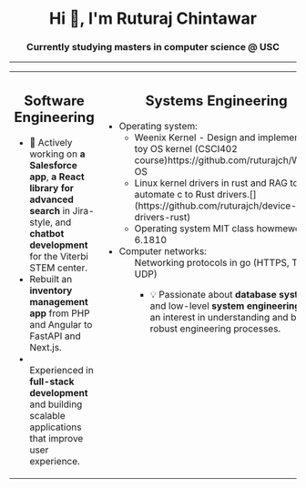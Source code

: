 <h1 align="center">Hi 👋, I'm Ruturaj Chintawar</h1>
<h3 align="center">Currently studying masters in computer science @ USC</h3>

---

<div align="center">
  <table>
    <tr>
      <td valign="top" width="50%">
        <h2 align="center">Software Engineering</h2>
        <ul>
          <li>🔭 Actively working on <b>a Salesforce app</b>, <b>a React library for advanced search</b> in Jira-style, and <b>chatbot development</b> for the Viterbi STEM center.</li>
          <li>Rebuilt an <b>inventory management app</b> from PHP and Angular to FastAPI and Next.js.</li>
          <li></li> Experienced in <b>full-stack development</b> and building scalable applications that improve user experience.</li>
        </ul>
      </td>
      <td valign="top" width="50%">
        <h2 align="center">Systems Engineering</h2>
        <ul>
          <li>Operating system:
              <ul>
                <li>Weenix Kernel - Design and implemented a toy OS kernel (CSCI402 course)https://github.com/ruturajch/Weenix-OS</li>
                <li>Linux kernel drivers in rust and RAG to automate c to Rust drivers.[](https://github.com/ruturajch/device-drivers-rust)</li>
                <li>Operating system MIT class howmework 6.1810</li>
              </ul>
          </li>
          <li>Computer networks:
              <ul>
                Networking protocols in go (HTTPS, TCP, UDP)
              <ul>
          </li>
          <li>💡 Passionate about <b>database systems</b> and low-level <b>system engineering</b>, with an interest in understanding and building robust engineering processes.</li>
        </ul>
      </td>
    </tr>
  </table>
</div>
